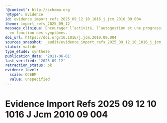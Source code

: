 ```yaml
---
'@context': http://schema.org
'@type': Evidence
id: evidence_import_refs_2025_09_12_10_1016_j_jcm_2010_09_004
theme: import_refs_2025_09_12
message_clinique: Encourager l’activité, l’autogestion et une progression graduée
  en fonction des symptômes.
doi_url: https://doi.org/10.1016/j.jcm.2010.09.004
sources_snapshot: _audit/evidence_import_refs_2025_09_12_10_1016_j_jcm_2010_09_004.json
statut: valide
type_etude: synthese
publication_date: '2011-06-01'
last_verified: '2025-09-12'
retraction_status: ok
evidence_level:
  scale: OCEBM
  value: unspecified
---
```

# Evidence Import Refs 2025 09 12 10 1016 J Jcm 2010 09 004

